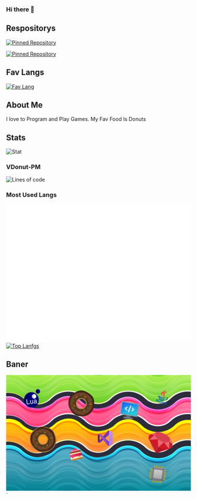 ### Hi there 👋

<!--
**AnimalStudioOfficial/AnimalStudioOfficial** is a ✨ _special_ ✨ repository because its `README.md` (this file) appears on your GitHub profile.

Here are some ideas to get you started:

- 🔭 I’m currently working on ...
- 🌱 I’m currently learning ...
- 👯 I’m looking to collaborate on ...
- 🤔 I’m looking for help with ...
- 💬 Ask me about ...
- 📫 How to reach me: ...
- 😄 Pronouns: ...
- ⚡ Fun fact: ...
-->






## Respositorys
[![Pinned Repository](https://github-readme-stats.vercel.app/api/pin/?username=AnimalStudioOfficial&repo=Ava-Chatbot)](https://github.com/AnimalStudioOfficial/Ava-Chatbot)
&nbsp; &nbsp;

[![Pinned Repository](https://github-readme-stats.vercel.app/api/pin/?username=VDonut&repo=VDonut)](https://github.com/VDonut/VDonut)
&nbsp; &nbsp;


## Fav Langs
[![Fav Lang](https://skillicons.dev/icons?i=ruby,cs,cpp,c,v,lua,python,java)](https://skillicons.dev)

## About Me
I love to Program and Play Games.
My Fav Food Is Donuts

## Stats
![Stat](https://github-stats-alpha.vercel.app/api/?username=AnimalStudioOfficial&cc=000&tc=fff&ic=fff&bc=000)

### VDonut-PM
![Lines of code](https://img.shields.io/tokei/lines/github/VDonut/VDonut-PM)

### Most Used Langs
![Metrics](/github-metrics.svg)
[![Top Lanfgs](https://github-readme-stats.vercel.app/api/top-langs/?username=AnimalStudioOfficial&langs_count=8)](https://github.com/anuraghazra/github-readme-stats)
<!--[![Top Langs](https://github-readme-stats.vercel.app/api/top-langs/?username=AnimalStudioOfficial&layout=compact)](https://github.com/anuraghazra/github-readme-stats)-->


## Baner
![](https://github.com/AnimalStudioOfficial/AnimalStudioOfficial/blob/main/Untitled.png)`


